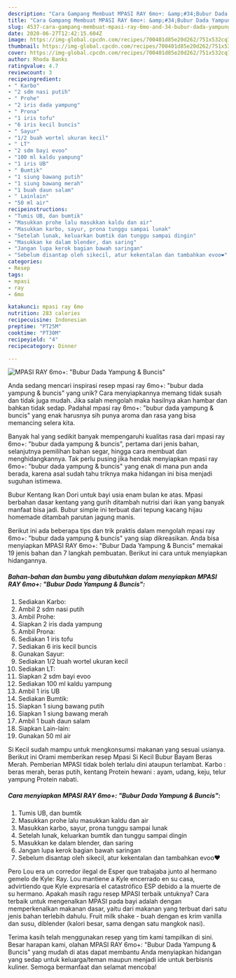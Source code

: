```yaml
---
description: "Cara Gampang Membuat MPASI RAY 6mo+: &amp;#34;Bubur Dada Yampung &amp;amp; Buncis&amp;#34; Anti Gagal"
title: "Cara Gampang Membuat MPASI RAY 6mo+: &amp;#34;Bubur Dada Yampung &amp;amp; Buncis&amp;#34; Anti Gagal"
slug: 4537-cara-gampang-membuat-mpasi-ray-6mo-and-34-bubur-dada-yampung-and-amp-buncis-and-34-anti-gagal
date: 2020-06-27T12:42:15.604Z
image: https://img-global.cpcdn.com/recipes/700401d85e20d262/751x532cq70/mpasi-ray-6mo-bubur-dada-yampung-buncis-foto-resep-utama.jpg
thumbnail: https://img-global.cpcdn.com/recipes/700401d85e20d262/751x532cq70/mpasi-ray-6mo-bubur-dada-yampung-buncis-foto-resep-utama.jpg
cover: https://img-global.cpcdn.com/recipes/700401d85e20d262/751x532cq70/mpasi-ray-6mo-bubur-dada-yampung-buncis-foto-resep-utama.jpg
author: Rhoda Banks
ratingvalue: 4.7
reviewcount: 3
recipeingredient:
- " Karbo"
- "2 sdm nasi putih"
- " Prohe"
- "2 iris dada yampung"
- " Prona"
- "1 iris tofu"
- "6 iris kecil buncis"
- " Sayur"
- "1/2 buah wortel ukuran kecil"
- " LT"
- "2 sdm bayi evoo"
- "100 ml kaldu yampung"
- "1 iris UB"
- " Bumtik"
- "1 siung bawang putih"
- "1 siung bawang merah"
- "1 buah daun salam"
- " Lainlain"
- "50 ml air"
recipeinstructions:
- "Tumis UB, dan bumtik"
- "Masukkan prohe lalu masukkan kaldu dan air"
- "Masukkan karbo, sayur, prona tunggu sampai lunak"
- "Setelah lunak, keluarkan bumtik dan tunggu sampai dingin"
- "Masukkan ke dalam blender, dan saring"
- "Jangan lupa kerok bagian bawah saringan"
- "Sebelum disantap oleh sikecil, atur kekentalan dan tambahkan evoo❤"
categories:
- Resep
tags:
- mpasi
- ray
- 6mo

katakunci: mpasi ray 6mo 
nutrition: 283 calories
recipecuisine: Indonesian
preptime: "PT25M"
cooktime: "PT30M"
recipeyield: "4"
recipecategory: Dinner

---
```



![MPASI RAY 6mo+: &#34;Bubur Dada Yampung &amp; Buncis&#34;](https://img-global.cpcdn.com/recipes/700401d85e20d262/751x532cq70/mpasi-ray-6mo-bubur-dada-yampung-buncis-foto-resep-utama.jpg)

Anda sedang mencari inspirasi resep mpasi ray 6mo+: &#34;bubur dada yampung &amp; buncis&#34; yang unik? Cara menyiapkannya memang tidak susah dan tidak juga mudah. Jika salah mengolah maka hasilnya akan hambar dan bahkan tidak sedap. Padahal mpasi ray 6mo+: &#34;bubur dada yampung &amp; buncis&#34; yang enak harusnya sih punya aroma dan rasa yang bisa memancing selera kita.

Banyak hal yang sedikit banyak mempengaruhi kualitas rasa dari mpasi ray 6mo+: &#34;bubur dada yampung &amp; buncis&#34;, pertama dari jenis bahan, selanjutnya pemilihan bahan segar, hingga cara membuat dan menghidangkannya. Tak perlu pusing jika hendak menyiapkan mpasi ray 6mo+: &#34;bubur dada yampung &amp; buncis&#34; yang enak di mana pun anda berada, karena asal sudah tahu triknya maka hidangan ini bisa menjadi suguhan istimewa.

Bubur Kentang Ikan Dori untuk bayi usia enam bulan ke atas. Mpasi berbahan dasar kentang yang gurih ditambah nutrisi dari ikan yang banyak manfaat bisa jadi. Bubur simple ini terbuat dari tepung kacang hijau homemade ditambah parutan jagung manis.


Berikut ini ada beberapa tips dan trik praktis dalam mengolah mpasi ray 6mo+: &#34;bubur dada yampung &amp; buncis&#34; yang siap dikreasikan. Anda bisa menyiapkan MPASI RAY 6mo+: &#34;Bubur Dada Yampung &amp; Buncis&#34; memakai 19 jenis bahan dan 7 langkah pembuatan. Berikut ini cara untuk menyiapkan hidangannya.

<!--inarticleads1-->

##### Bahan-bahan dan bumbu yang dibutuhkan dalam menyiapkan MPASI RAY 6mo+: &#34;Bubur Dada Yampung &amp; Buncis&#34;:

1. Sediakan  Karbo:
1. Ambil 2 sdm nasi putih
1. Ambil  Prohe:
1. Siapkan 2 iris dada yampung
1. Ambil  Prona:
1. Sediakan 1 iris tofu
1. Sediakan 6 iris kecil buncis
1. Gunakan  Sayur:
1. Sediakan 1/2 buah wortel ukuran kecil
1. Sediakan  LT:
1. Siapkan 2 sdm bayi evoo
1. Sediakan 100 ml kaldu yampung
1. Ambil 1 iris UB
1. Sediakan  Bumtik:
1. Siapkan 1 siung bawang putih
1. Siapkan 1 siung bawang merah
1. Ambil 1 buah daun salam
1. Siapkan  Lain-lain:
1. Gunakan 50 ml air


Si Kecil sudah mampu untuk mengkonsumsi makanan yang sesuai usianya. Berikut ini Orami memberikan resep Mpasi Si Kecil Bubur Bayam Beras Merah. Pemberian MPASI tidak boleh terlalu dini ataupun terlambat. Karbo : beras merah, beras putih, kentang Protein hewani : ayam, udang, keju, telur yampung Protein nabati. 

<!--inarticleads2-->

##### Cara menyiapkan MPASI RAY 6mo+: &#34;Bubur Dada Yampung &amp; Buncis&#34;:

1. Tumis UB, dan bumtik
1. Masukkan prohe lalu masukkan kaldu dan air
1. Masukkan karbo, sayur, prona tunggu sampai lunak
1. Setelah lunak, keluarkan bumtik dan tunggu sampai dingin
1. Masukkan ke dalam blender, dan saring
1. Jangan lupa kerok bagian bawah saringan
1. Sebelum disantap oleh sikecil, atur kekentalan dan tambahkan evoo❤


Pero Lou era un corredor ilegal de Esper que trabajaba junto al hermano gemelo de Kyle: Ray. Lou mantiene a Kyle encerrado en su casa, advirtiendo que Kyle expresaría el catastrófico ESP debido a la muerte de su hermano. Apakah masih ragu resep MPASI terbaik untuknya? Cara terbaik untuk mengenalkan MPASI pada bayi adalah dengan memperkenalkan makanan dasar, yaitu dari makanan yang terbuat dari satu jenis bahan terlebih dahulu. Fruit milk shake - buah dengan es krim vanilla dan susu, diblender (kalori besar, sama dengan satu mangkok nasi). 

Terima kasih telah menggunakan resep yang tim kami tampilkan di sini. Besar harapan kami, olahan MPASI RAY 6mo+: &#34;Bubur Dada Yampung &amp; Buncis&#34; yang mudah di atas dapat membantu Anda menyiapkan hidangan yang sedap untuk keluarga/teman maupun menjadi ide untuk berbisnis kuliner. Semoga bermanfaat dan selamat mencoba!
